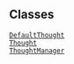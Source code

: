 ## Classes

<a href="../object/DefaultThought.html#DefaultThought"
target="main"><code>DefaultThought</code></a>  
<a href="../object/Thought.html#Thought"
target="main"><code>Thought</code></a>  
<a href="../object/ThoughtManager.html#ThoughtManager"
target="main"><code>ThoughtManager</code></a>  
